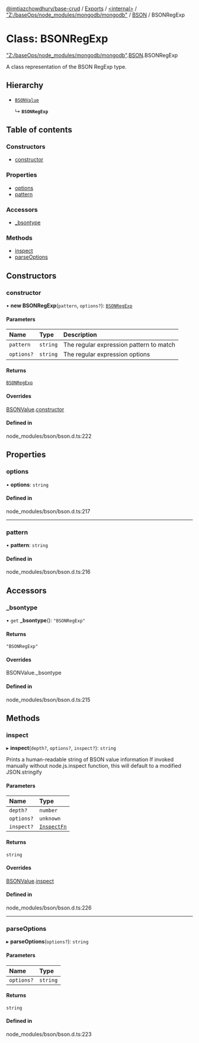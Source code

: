 [@imtiazchowdhury/base-crud](../README.md) / [Exports](../modules.md) / [\<internal\>](../modules/internal_.md) / ["Z:/baseOps/node\_modules/mongodb/mongodb"](../modules/internal_._Z__baseOps_node_modules_mongodb_mongodb_.md) / [BSON](../modules/internal_._Z__baseOps_node_modules_mongodb_mongodb_.BSON.md) / BSONRegExp

# Class: BSONRegExp

["Z:/baseOps/node\_modules/mongodb/mongodb"](../modules/internal_._Z__baseOps_node_modules_mongodb_mongodb_.md).[BSON](../modules/internal_._Z__baseOps_node_modules_mongodb_mongodb_.BSON.md).BSONRegExp

A class representation of the BSON RegExp type.

## Hierarchy

- [`BSONValue`](internal_._Z__baseOps_node_modules_mongodb_mongodb_.BSON.BSONValue.md)

  ↳ **`BSONRegExp`**

## Table of contents

### Constructors

- [constructor](internal_._Z__baseOps_node_modules_mongodb_mongodb_.BSON.BSONRegExp.md#constructor)

### Properties

- [options](internal_._Z__baseOps_node_modules_mongodb_mongodb_.BSON.BSONRegExp.md#options)
- [pattern](internal_._Z__baseOps_node_modules_mongodb_mongodb_.BSON.BSONRegExp.md#pattern)

### Accessors

- [\_bsontype](internal_._Z__baseOps_node_modules_mongodb_mongodb_.BSON.BSONRegExp.md#_bsontype)

### Methods

- [inspect](internal_._Z__baseOps_node_modules_mongodb_mongodb_.BSON.BSONRegExp.md#inspect)
- [parseOptions](internal_._Z__baseOps_node_modules_mongodb_mongodb_.BSON.BSONRegExp.md#parseoptions)

## Constructors

### constructor

• **new BSONRegExp**(`pattern`, `options?`): [`BSONRegExp`](internal_._Z__baseOps_node_modules_mongodb_mongodb_.BSON.BSONRegExp.md)

#### Parameters

| Name | Type | Description |
| :------ | :------ | :------ |
| `pattern` | `string` | The regular expression pattern to match |
| `options?` | `string` | The regular expression options |

#### Returns

[`BSONRegExp`](internal_._Z__baseOps_node_modules_mongodb_mongodb_.BSON.BSONRegExp.md)

#### Overrides

[BSONValue](internal_._Z__baseOps_node_modules_mongodb_mongodb_.BSON.BSONValue.md).[constructor](internal_._Z__baseOps_node_modules_mongodb_mongodb_.BSON.BSONValue.md#constructor)

#### Defined in

node_modules/bson/bson.d.ts:222

## Properties

### options

• **options**: `string`

#### Defined in

node_modules/bson/bson.d.ts:217

___

### pattern

• **pattern**: `string`

#### Defined in

node_modules/bson/bson.d.ts:216

## Accessors

### \_bsontype

• `get` **_bsontype**(): ``"BSONRegExp"``

#### Returns

``"BSONRegExp"``

#### Overrides

BSONValue.\_bsontype

#### Defined in

node_modules/bson/bson.d.ts:215

## Methods

### inspect

▸ **inspect**(`depth?`, `options?`, `inspect?`): `string`

Prints a human-readable string of BSON value information
If invoked manually without node.js.inspect function, this will default to a modified JSON.stringify

#### Parameters

| Name | Type |
| :------ | :------ |
| `depth?` | `number` |
| `options?` | `unknown` |
| `inspect?` | [`InspectFn`](../modules/internal_.md#inspectfn) |

#### Returns

`string`

#### Overrides

[BSONValue](internal_._Z__baseOps_node_modules_mongodb_mongodb_.BSON.BSONValue.md).[inspect](internal_._Z__baseOps_node_modules_mongodb_mongodb_.BSON.BSONValue.md#inspect)

#### Defined in

node_modules/bson/bson.d.ts:226

___

### parseOptions

▸ **parseOptions**(`options?`): `string`

#### Parameters

| Name | Type |
| :------ | :------ |
| `options?` | `string` |

#### Returns

`string`

#### Defined in

node_modules/bson/bson.d.ts:223
